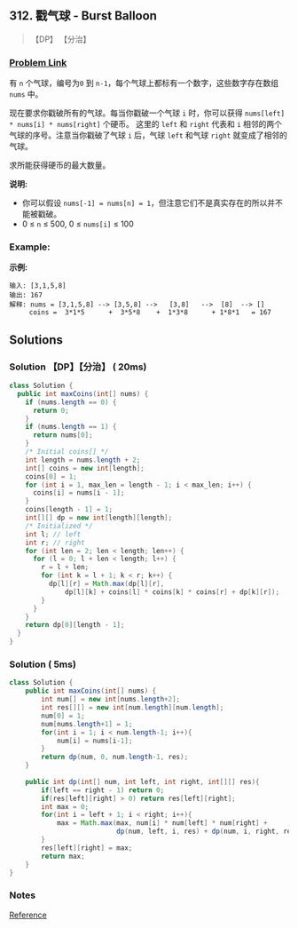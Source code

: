 ## 312. 戳气球 - Burst Balloon

> 【DP】 【分治】

### [Problem Link](https://leetcode-cn.com/problems/burst-balloons/)
有 `n` 个气球，编号为`0` 到 `n-1`，每个气球上都标有一个数字，这些数字存在数组 `nums` 中。

现在要求你戳破所有的气球。每当你戳破一个气球 `i` 时，你可以获得 `nums[left] * nums[i] * nums[right]` 个硬币。 这里的 `left` 和 `right` 代表和 `i` 相邻的两个气球的序号。注意当你戳破了气球 `i` 后，气球 `left` 和气球 `right` 就变成了相邻的气球。

求所能获得硬币的最大数量。

**说明:**

- 你可以假设 `nums[-1] = nums[n] = 1`，但注意它们不是真实存在的所以并不能被戳破。
- 0 ≤ `n` ≤ 500, 0 ≤ `nums[i]` ≤ 100

### Example:

**示例:**

```
输入: [3,1,5,8]
输出: 167 
解释: nums = [3,1,5,8] --> [3,5,8] -->   [3,8]   -->  [8]  --> []
     coins =  3*1*5      +  3*5*8    +  1*3*8      + 1*8*1   = 167
```

## Solutions
### Solution 【DP】【分治】 ( 20ms)
```java
class Solution {
  public int maxCoins(int[] nums) {
    if (nums.length == 0) {
      return 0;
    }
    if (nums.length == 1) {
      return nums[0];
    }
    /* Initial coins[] */
    int length = nums.length + 2;
    int[] coins = new int[length];
    coins[0] = 1;
    for (int i = 1, max_len = length - 1; i < max_len; i++) {
      coins[i] = nums[i - 1];
    }
    coins[length - 1] = 1;
    int[][] dp = new int[length][length];
    /* Initialized */
    int l; // left
    int r; // right
    for (int len = 2; len < length; len++) {
      for (l = 0; l + len < length; l++) {
        r = l + len;
        for (int k = l + 1; k < r; k++) {
          dp[l][r] = Math.max(dp[l][r],
              dp[l][k] + coins[l] * coins[k] * coins[r] + dp[k][r]);
        }
      }
    }
    return dp[0][length - 1];
  }
}
```
### Solution  ( 5ms)
```java
class Solution {
    public int maxCoins(int[] nums) {
        int num[] = new int[nums.length+2];
        int res[][] = new int[num.length][num.length];
        num[0] = 1;
        num[nums.length+1] = 1;
        for(int i = 1; i < num.length-1; i++){
            num[i] = nums[i-1];
        }
        return dp(num, 0, num.length-1, res);
    }
    
    public int dp(int[] num, int left, int right, int[][] res){
        if(left == right - 1) return 0;
        if(res[left][right] > 0) return res[left][right];
        int max = 0;
        for(int i = left + 1; i < right; i++){
            max = Math.max(max, num[i] * num[left] * num[right] + 
                           dp(num, left, i, res) + dp(num, i, right, res));
        }
        res[left][right] = max;
        return max;
    }
}
```
### Notes

[Reference](https://blog.csdn.net/weixin_41958153/article/details/81903551)
